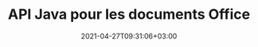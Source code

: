 ---
############################# Static ############################
layout: "product"
date: 2021-04-27T09:31:06+03:00
draft: false

product: "Total"
product_tag: "total"
platform: "Java"
platform_tag: "java"

############################# Head ############################
head_title: "API de manipulation de documents Java – Créer, modifier, convertir, afficher, annoter des documents"
head_description: "API de manipulation de documents Java pour les formats Word Excel PowerPoint Outlook HTML PDF Image 3D. Ajoutez des fonctionnalités de code-barres et d'OCR à vos applications Java."

############################# Header ############################
title: "API Java pour les documents Office"
description: "Créez, manipulez, convertissez, comparez, recherchez, signez et affichez Word, Excel, PowerPoint, Outlook, Visio, PDF et plus de 100 autres formats de fichiers en Java."
button:
    enable: true

############################# SubMenu ############################
submenu:
  enable: true

############################# Overview ############################
overview:
    enable: true
    content: |
      Conholdate.Total pour Java combine toutes les API de format de fichier pour Java en un seul package proposé par Aspose & GroupDocs. Il permet aux développeurs de créer, modifier, imprimer, afficher, annoter, comparer, signer, automatiser, rechercher et convertir entre un large éventail de formats de documents populaires dans toutes les applications Java (J2SE, J2EE, J2ME).

############################# Products ############################
products:
    enable: true
    title: "Des produits"
    description: "Conholdate.Total pour Java inclut les API de manipulation de documents suivantes pour Java:"

    product:
        # product loop
        - image: "https://www.aspose.cloud/templates/aspose/App_Themes/V3/images/total/272x272/aspose_total-for-java-min.png"
          img_alt: "Aspose.Total pour Java"
          name: "Aspose.Total for Java"
          content: |
            Aspose.Total pour Java est un package composé de toutes les API Aspose pour Java. Il vous permet de créer, manipuler, convertir et rendre Word, Excel, PDF, PowerPoint, Outlook et plus de 100 autres formats de fichiers dans n'importe quelle application Java sans installer Microsoft Office.
          link: "https://products.aspose.com/total/java/"

        # product loop
        - image: "https://www.groupdocs.cloud/templates/groupdocs/images/product-logos/groupdocs-total-java.png"
          img_alt: "GroupDocs.Total pour Java"
          name: "GroupDocs.Total for Java"
          content: |
            GroupDocs.Total pour Java est une compilation de toutes les API Java proposées par GroupDocs. Il offre la possibilité d'afficher, d'annoter, de convertir, de comparer, de signer, de filigraner et de modifier les formats de fichiers les plus populaires dans n'importe quelle application Java.
          link: "https://products.groupdocs.com/total/java/"

############################# Features ############################
features:
    enable: true
    title: "Fonctionnalités de l'API"

    more_feature:
      # more_feature_loop
      - title: "Traiter une multitude de formats de fichiers"
        content: |
          Conholdate.Total pour Java vous permet de créer un système de traitement de fichiers incroyablement polyvalent capable de gérer de nombreux formats de fichiers populaires. Vous pouvez facilement ouvrir, créer, modifier et même convertir les formats de fichiers des types suivants.

          * Document Microsoft Word 
          * Feuilles de calcul Microsoft Excel
          * Présentations Microsoft PowerPoint
          * Fichiers de messages et de stockage Microsoft Outlook
          * Fichiers Microsoft Project
          * Fichiers Microsoft Visio
          * Fichiers Microsoft OneNote
          * Documents Adobe PDF
          * Documents OpenOffice
          * Fichiers d'images raster et vectorielles
          * Fichiers 3D et CAO
          * Fichiers HTML

      # more_feature_loop
      - title: "Microsoft Office Automation - Non nécessaire"
        content: |
          Conholdate.Total pour Java est construit à l'aide d'un code géré qui n'a pas besoin de Microsoft Office ou de tout autre outil pour fonctionner avec l'un des formats de fichiers pris en charge. C'est une alternative parfaite à Microsoft Office Automation en termes de fonctionnalités prises en charge, de sécurité, de stabilité, d'évolutivité, de vitesse et de prix.

############################# Support ############################
support:
    enable: true

############################# Back to top ###############################
back_to_top:
  enable: true
---